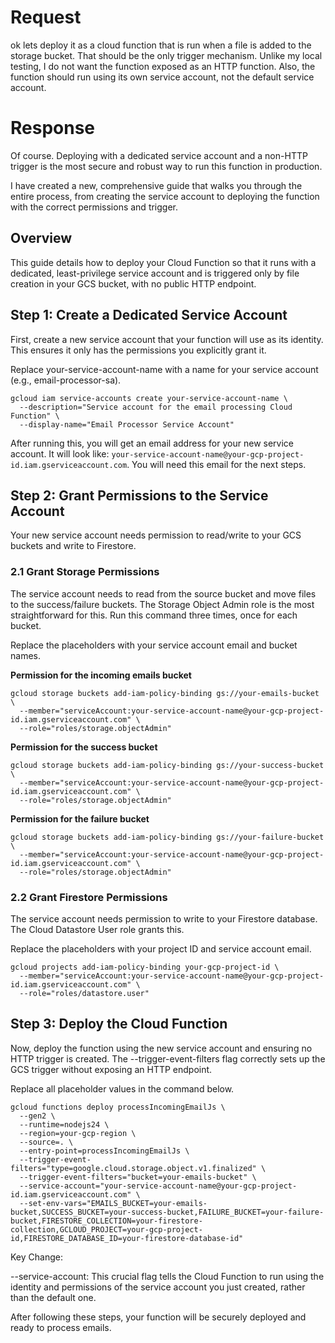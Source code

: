# Request

ok lets deploy it as a cloud function that is run when a file is added to the storage bucket. That should be the only trigger mechanism. Unlike my local testing, I do not want the function exposed as an HTTP function. Also, the function should run using its own service account, not the default service account.

# Response

Of course. Deploying with a dedicated service account and a non-HTTP trigger is the most secure and robust way to run this function in production.

I have created a new, comprehensive guide that walks you through the entire process, from creating the service account to deploying the function with the correct permissions and trigger.

## Overview
This guide details how to deploy your Cloud Function so that it runs with a dedicated, least-privilege service account and is triggered only by file creation in your GCS bucket, with no public HTTP endpoint.

## Step 1: Create a Dedicated Service Account
First, create a new service account that your function will use as its identity. This ensures it only has the permissions you explicitly grant it.

Replace your-service-account-name with a name for your service account (e.g., email-processor-sa).

```
gcloud iam service-accounts create your-service-account-name \
  --description="Service account for the email processing Cloud Function" \
  --display-name="Email Processor Service Account"
```

After running this, you will get an email address for your new service account. It will look like:
`your-service-account-name@your-gcp-project-id.iam.gserviceaccount.com`. You will need this email for the next steps.

## Step 2: Grant Permissions to the Service Account
Your new service account needs permission to read/write to your GCS buckets and write to Firestore.

### 2.1 Grant Storage Permissions
The service account needs to read from the source bucket and move files to the success/failure buckets. The Storage Object Admin role is the most straightforward for this. Run this command three times, once for each bucket.

Replace the placeholders with your service account email and bucket names.

**Permission for the incoming emails bucket**
```
gcloud storage buckets add-iam-policy-binding gs://your-emails-bucket \
  --member="serviceAccount:your-service-account-name@your-gcp-project-id.iam.gserviceaccount.com" \
  --role="roles/storage.objectAdmin"
```

**Permission for the success bucket**
```
gcloud storage buckets add-iam-policy-binding gs://your-success-bucket \
  --member="serviceAccount:your-service-account-name@your-gcp-project-id.iam.gserviceaccount.com" \
  --role="roles/storage.objectAdmin"
```

**Permission for the failure bucket**
```
gcloud storage buckets add-iam-policy-binding gs://your-failure-bucket \
  --member="serviceAccount:your-service-account-name@your-gcp-project-id.iam.gserviceaccount.com" \
  --role="roles/storage.objectAdmin"
```


### 2.2 Grant Firestore Permissions
The service account needs permission to write to your Firestore database. The Cloud Datastore User role grants this.

Replace the placeholders with your project ID and service account email.

```
gcloud projects add-iam-policy-binding your-gcp-project-id \
  --member="serviceAccount:your-service-account-name@your-gcp-project-id.iam.gserviceaccount.com" \
  --role="roles/datastore.user"
```

## Step 3: Deploy the Cloud Function
Now, deploy the function using the new service account and ensuring no HTTP trigger is created. The --trigger-event-filters flag correctly sets up the GCS trigger without exposing an HTTP endpoint.

Replace all placeholder values in the command below.

```
gcloud functions deploy processIncomingEmailJs \
  --gen2 \
  --runtime=nodejs24 \
  --region=your-gcp-region \
  --source=. \
  --entry-point=processIncomingEmailJs \
  --trigger-event-filters="type=google.cloud.storage.object.v1.finalized" \
  --trigger-event-filters="bucket=your-emails-bucket" \
  --service-account="your-service-account-name@your-gcp-project-id.iam.gserviceaccount.com" \
  --set-env-vars="EMAILS_BUCKET=your-emails-bucket,SUCCESS_BUCKET=your-success-bucket,FAILURE_BUCKET=your-failure-bucket,FIRESTORE_COLLECTION=your-firestore-collection,GCLOUD_PROJECT=your-gcp-project-id,FIRESTORE_DATABASE_ID=your-firestore-database-id"
```

Key Change:

--service-account: This crucial flag tells the Cloud Function to run using the identity and permissions of the service account you just created, rather than the default one.

After following these steps, your function will be securely deployed and ready to process emails.
